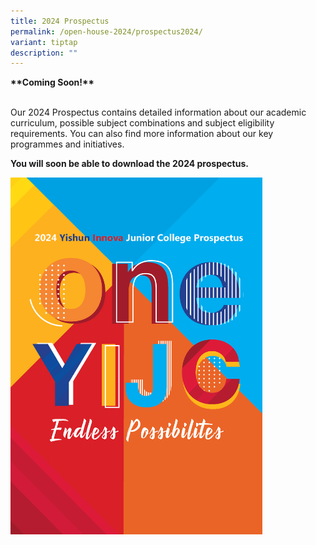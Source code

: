 ```yaml
---
title: 2024 Prospectus
permalink: /open-house-2024/prospectus2024/
variant: tiptap
description: ""
---
```

<p><strong>**Coming Soon!**</strong></p><p><br>Our 2024 Prospectus contains detailed information about our academic curriculum, possible subject combinations and subject eligibility requirements. You can also find more information about our key programmes and initiatives.</p><p><strong>You will soon be able to download the 2024 prospectus.</strong></p><a class="isomer-image-wrapper" href="not yet"><img style="width: 80%;" height="auto" width="100%" alt="2024 YIJC Prospectus" src="/images/Open House 2024/YIJC_PROSPECTUS_2024_D3_Page_01.png"></a><p></p>
